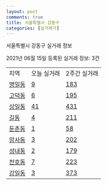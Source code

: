 ```yaml
---
layout: post
comments: true
title: 서울특별시 강동구
categories: [실거래가]
---
```


서울특별시 강동구 실거래 정보

2021년 06월 15일 등록된 실거래 정보: 3건


<table class="sortable">
  <tr>
    <td>지역</td>
    <td>오늘 실거래</td>
    <td>2주간 실거래</td>
  </tr>

  
  <tr class="item">
    <td><a href="1174010100.html">명일동</a></td>
    <td><a href="1174010100.html">9</a></td>
    <td><a href="1174010100.html">183</a></td>
  </tr>
    

  <tr class="item">
    <td><a href="1174010200.html">고덕동</a></td>
    <td><a href="1174010200.html">6</a></td>
    <td><a href="1174010200.html">195</a></td>
  </tr>
    

  <tr class="item">
    <td><a href="1174010300.html">상일동</a></td>
    <td><a href="1174010300.html">41</a></td>
    <td><a href="1174010300.html">431</a></td>
  </tr>
    

  <tr class="item">
    <td><a href="1174010500.html">길동</a></td>
    <td><a href="1174010500.html">4</a></td>
    <td><a href="1174010500.html">211</a></td>
  </tr>
    

  <tr class="item">
    <td><a href="1174010600.html">둔촌동</a></td>
    <td><a href="1174010600.html">1</a></td>
    <td><a href="1174010600.html">58</a></td>
  </tr>
    

  <tr class="item">
    <td><a href="1174010700.html">암사동</a></td>
    <td><a href="1174010700.html">3</a></td>
    <td><a href="1174010700.html">202</a></td>
  </tr>
    

  <tr class="item">
    <td><a href="1174010800.html">성내동</a></td>
    <td><a href="1174010800.html">2</a></td>
    <td><a href="1174010800.html">179</a></td>
  </tr>
    

  <tr class="item">
    <td><a href="1174010900.html">천호동</a></td>
    <td><a href="1174010900.html">7</a></td>
    <td><a href="1174010900.html">223</a></td>
  </tr>
    

  <tr class="item">
    <td><a href="1174011000.html">강일동</a></td>
    <td><a href="1174011000.html">3</a></td>
    <td><a href="1174011000.html">373</a></td>
  </tr>
    


</table>
    